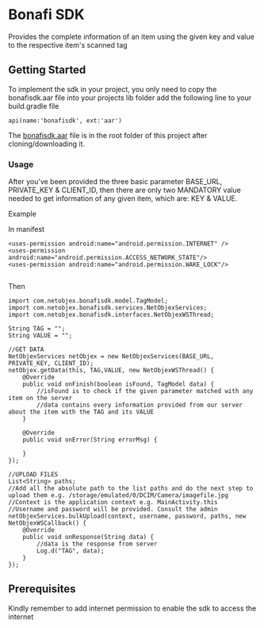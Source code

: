 # Bonafi SDK

Provides the complete information of an item using the given key and value to the respective item's scanned tag

## Getting Started

To implement the sdk in your project, you only need to copy the bonafisdk.aar file into your projects lib folder add the following line to your build.gradle file

```
api(name:'bonafisdk', ext:'aar')
```

The [bonafisdk.aar](https://git.xqbator.com/bonafi/android-sdk/blob/master/bonafisdk.aar) file is in the root folder of this project after cloning/downloading it.

### Usage

After you've been provided the three basic parameter BASE_URL, PRIVATE_KEY & CLIENT_ID, then there are only two MANDATORY value needed to get information of any given item, which are: KEY & VALUE. 

Example

In manifest

```
<uses-permission android:name="android.permission.INTERNET" />
<uses-permission android:name="android.permission.ACCESS_NETWORK_STATE"/>
<uses-permission android:name="android.permission.WAKE_LOCK"/>


```
Then

```
import com.netobjex.bonafisdk.model.TagModel;
import com.netobjex.bonafisdk.services.NetObjexServices;
import com.netobjex.bonafisdk.interfaces.NetObjexWSThread;

String TAG = "";
String VALUE = "";

//GET DATA
NetObjexServices netObjex = new NetObjexServices(BASE_URL, PRIVATE_KEY, CLIENT_ID);
netObjex.getData(this, TAG,VALUE, new NetObjexWSThread() {
    @Override
    public void onFinish(boolean isFound, TagModel data) {
        //isFound is to check if the given parameter matched with any item on the server
        //data contains every information provided from our server about the item with the TAG and its VALUE
    }

    @Override
    public void onError(String errorMsg) {
        
    }
});

//UPLOAD FILES
List<String> paths;
//Add all the absolute path to the list paths and do the next step to upload them e.g. /storage/emulated/0/DCIM/Camera/imagefile.jpg
//Context is the application context e.g. MainActivity.this
//Username and password will be provided. Consult the admin
netObjexServices.bulkUpload(context, username, password, paths, new NetObjexWSCallback() {
    @Override
    public void onResponse(String data) {
        //data is the response from server
        Log.d("TAG", data);
    }
});
```

## Prerequisites

Kindly remember to add internet permission to enable the sdk to access the internet


